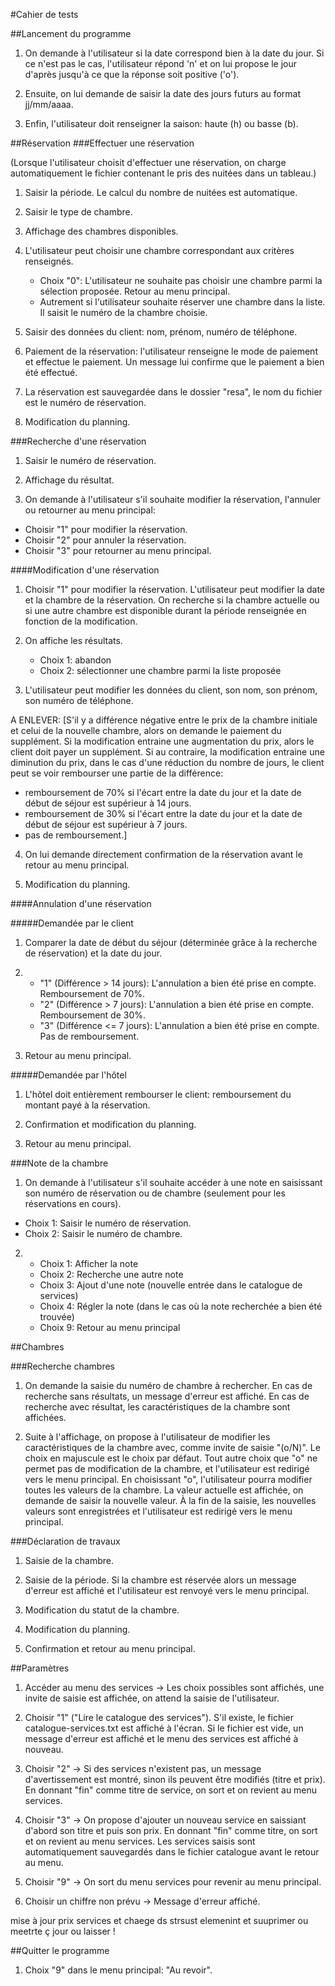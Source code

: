#Cahier de tests

##Lancement du programme

1. On demande à l'utilisateur si la date correspond bien à la date du jour. Si ce n'est pas le cas, l'utilisateur répond 'n' et on lui propose le jour d'après jusqu'à ce que la réponse soit positive ('o').

2. Ensuite, on lui demande de saisir la date des jours futurs au format jj/mm/aaaa.

3. Enfin, l'utilisateur doit renseigner la saison: haute (h) ou basse (b).

##Réservation
###Effectuer une réservation

(Lorsque l'utilisateur choisit d'effectuer une réservation, on charge automatiquement le fichier contenant le pris des nuitées dans un tableau.)

1. Saisir la période. Le calcul du nombre de nuitées est automatique.  

2. Saisir le type de chambre.

3. Affichage des chambres disponibles.

4. L'utilisateur peut choisir une chambre correspondant aux critères renseignés.
    * Choix "0": L'utilisateur ne souhaite pas choisir une chambre parmi la sélection proposée. Retour au menu principal.
    * Autrement si l'utilisateur souhaite réserver une chambre dans la liste. Il saisit le numéro de la chambre choisie.

5. Saisir des données du client: nom, prénom, numéro de téléphone.

6. Paiement de la réservation: l'utilisateur renseigne le mode de paiement et effectue le paiement. Un message lui confirme que le paiement a bien été effectué.

7. La réservation est sauvegardée dans le dossier "resa", le nom du fichier est le numéro de réservation.

8. Modification du planning.

###Recherche d'une réservation

1. Saisir le numéro de réservation.

2. Affichage du résultat.

3. On demande à l'utilisateur s'il souhaite modifier la réservation, l'annuler ou retourner au menu principal:
 * Choisir "1" pour modifier la réservation.
 * Choisir "2" pour annuler la réservation.
 * Choisir "3" pour retourner au menu principal.

####Modification d'une réservation

 1. Choisir "1" pour modifier la réservation. L'utilisateur peut modifier la date et la chambre de la réservation.
 On recherche si la chambre actuelle ou si une autre chambre est disponible durant la période renseignée en fonction de la modification. 

2. On affiche les résultats.
 
   * Choix 1: abandon
   * Choix 2: sélectionner une chambre parmi la liste proposée
   
3. L'utilisateur peut modifier les données du client, son nom, son prénom, son numéro de téléphone.

A ENLEVER: [S'il y a différence négative entre le prix de la chambre initiale et celui de la nouvelle chambre, alors on demande le paiement du supplément.
 Si la modification entraine une augmentation du prix, alors le client doit payer un supplément.
 Si au contraire, la modification entraine une diminution du prix, dans le cas d'une réduction du nombre de jours, le client peut se voir rembourser une partie de la différence:
   * remboursement de 70% si l'écart entre la date du jour et la date de début de séjour est supérieur à 14 jours.
   * remboursement de 30% si l'écart entre la date du jour et la date de début de séjour est supérieur à 7 jours.
   * pas de remboursement.]

4. On lui demande directement confirmation de la réservation avant le retour au menu principal.

5. Modification du planning.

####Annulation d'une réservation

#####Demandée par le client

 1. Comparer la date de début du séjour (déterminée grâce à la   recherche de réservation) et la date du jour.

 2. * "1" (Différence > 14 jours): L'annulation a bien été prise en compte. Remboursement de 70%.
    * "2" (Différence > 7 jours): L'annulation a bien été prise en compte. Remboursement de 30%.
    * "3" (Différence <= 7 jours): L'annulation a bien été prise en compte. Pas de remboursement.

 3. Retour au menu principal.

#####Demandée par l'hôtel

 1. L'hôtel doit entièrement rembourser le client: remboursement du montant payé à la réservation.

 2. Confirmation et modification du planning.

 3. Retour au menu principal.
 
###Note de la chambre
 1. On demande à l'utilisateur s'il souhaite accéder à une note en saisissant son numéro de réservation ou de chambre (seulement pour les réservations en cours).
   * Choix 1: Saisir le numéro de réservation.
   * Choix 2: Saisir le numéro de chambre. 

 2. 
    * Choix 1: Afficher la note
    * Choix 2: Recherche une autre note
    * Choix 3: Ajout d'une note (nouvelle entrée dans le catalogue de services)
    * Choix 4: Régler la note (dans le cas où la note recherchée a bien été trouvée)
    * Choix 9: Retour au menu principal

##Chambres

###Recherche chambres

1. On demande la saisie du numéro de chambre à rechercher. En cas de recherche sans résultats, un message d'erreur est affiché. En cas de recherche avec résultat, les caractéristiques de la chambre sont affichées.

2. Suite à l'affichage, on propose à l'utilisateur de modifier les caractéristiques de la chambre avec, comme invite de saisie "(o/N)". Le choix en majuscule est le choix par défaut.
Tout autre choix que "o" ne permet pas de modification de la chambre, et l'utilisateur est redirigé vers le menu principal. En choisissant "o", l'utilisateur pourra modifier toutes les valeurs de la chambre. La valeur actuelle est affichée, on demande de saisir la nouvelle valeur. À la fin de la saisie, les nouvelles valeurs sont enregistrées et l'utilisateur est redirigé vers le menu principal.

###Déclaration de travaux

1. Saisie de la chambre.

2. Saisie de la période.
   Si la chambre est réservée alors un message d'erreur est affiché et l'utilisateur est renvoyé vers le menu principal.

3. Modification du statut de la chambre.

4. Modification du planning.

5. Confirmation et retour au menu principal.


##Paramètres

1. Accéder au menu des services → Les choix possibles sont affichés, une invite de saisie est affichée, on attend la saisie de l'utilisateur.

2. Choisir "1" ("Lire le catalogue des services"). S'il existe, le fichier catalogue-services.txt est affiché à l'écran. Si le fichier est vide, un message d'erreur est affiché et le menu des services est affiché à nouveau.

3. Choisir "2" → Si des services n'existent pas, un message d'avertissement est montré, sinon ils peuvent être modifiés (titre et prix). En donnant "fin" comme titre de service, on sort et on revient au menu services.

4. Choisir "3" → On propose d'ajouter un nouveau service en saissiant d'abord son titre et puis son prix. En donnant "fin" comme titre, on sort et on revient au menu services. Les services saisis sont automatiquement sauvegardés dans le fichier catalogue avant le retour au menu.

5. Choisir "9" → On sort du menu services pour revenir au menu principal.

6. Choisir un chiffre non prévu →  Message d'erreur affiché.

mise à jour prix
 services et chaege ds strsust elemenint et suuprimer ou meetrte ç jour ou laisser !

##Quitter le programme

1. Choix "9" dans le menu principal: "Au revoir".
